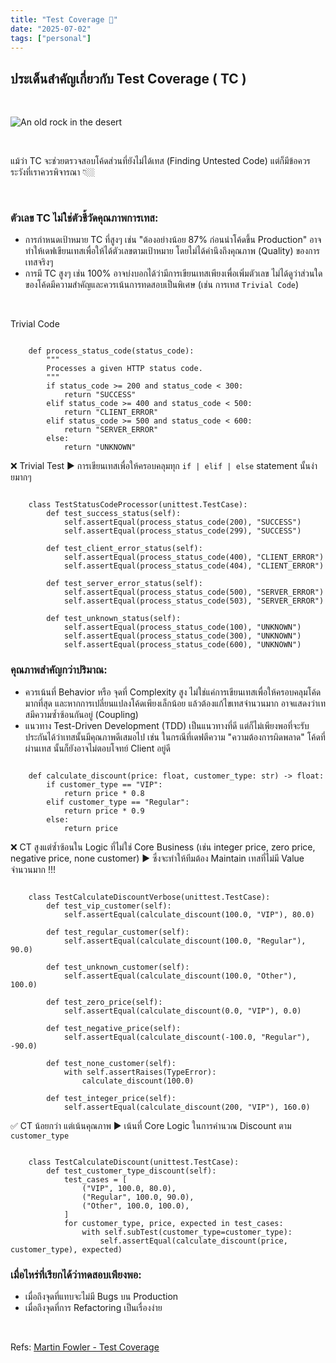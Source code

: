```yaml
---
title: "Test Coverage 🧪"
date: "2025-07-02"
tags: ["personal"]
---
```


## ประเด็นสำคัญเกี่ยวกับ Test Coverage ( TC )

<br>

![An old rock in the desert](https://previews.dropbox.com/p/thumb/ACpATM9P9pD4b8bwz4HxMjND_WrwLauerC4NW6SRMbmx6ERszo_1q5PQemRDQvmtxojhOfD15MSosiwx87KPedmEl7S014h__Ucdt4pFTyge1ICaQuU6tAGMw1rFBeiSvzcBlXbItNNqwM3-wQAMrG4BtYSckQ8ALH_fwiYnbbIyy_D2vSZ34DaIabRms1ip8HG5H-sBI3IatQSBhlk7Jj4tN9D8E-Y7UtB4c56GGbj4OREZXZ4IbdQuH5IoF8R3qAPysMip4Z4Ac-RIrQJsduZjho7565gBuZ_kFLHHuLzS5Eqv-o6OhHrO00fxzTbGRqs/p.png)

<br>

แม้ว่า TC จะช่วยตรวจสอบโค้ดส่วนที่ยังไม่ได้เทส (Finding Untested Code) แต่ก็มีข้อควรระวังที่เราควรพิจารณา 👇🏼

<br>

### ตัวเลข TC ไม่ใช่ตัวชี้วัดคุณภาพการเทส: 

* การกำหนดเป้าหมาย TC ที่สูงๆ เช่น "ต้องอย่างน้อย 87% ก่อนนำโค้ดขึ้น Production" อาจทำให้เดฟเขียนเทสเพื่อให้ได้ตัวเลขตามเป้าหมาย โดยไม่ได้คำนึงถึงคุณภาพ (Quality) ของการเทสจริงๆ 
* การมี TC สูงๆ เช่น 100% อาจบ่งบอกได้ว่ามีการเขียนเทสเพียงเพื่อเพิ่มตัวเลข ไม่ได้ดูว่าส่วนใดของโค้ดมีความสำคัญและควรเน้นการทดสอบเป็นพิเศษ (เช่น การเทส ```Trivial Code```)

<br>

Trivial Code

```

    def process_status_code(status_code):
        """
        Processes a given HTTP status code.
        """
        if status_code >= 200 and status_code < 300:
            return "SUCCESS"
        elif status_code >= 400 and status_code < 500:
            return "CLIENT_ERROR"
        elif status_code >= 500 and status_code < 600:
            return "SERVER_ERROR"
        else:
            return "UNKNOWN"
```

❌ Trivial Test ▶️ การเขียนเทสเพื่อให้ครอบคลุมทุก ```if | elif | else``` statement นั้นง่ายมากๆ

```

    class TestStatusCodeProcessor(unittest.TestCase):
        def test_success_status(self):
            self.assertEqual(process_status_code(200), "SUCCESS")
            self.assertEqual(process_status_code(299), "SUCCESS")

        def test_client_error_status(self):
            self.assertEqual(process_status_code(400), "CLIENT_ERROR")
            self.assertEqual(process_status_code(404), "CLIENT_ERROR")

        def test_server_error_status(self):
            self.assertEqual(process_status_code(500), "SERVER_ERROR")
            self.assertEqual(process_status_code(503), "SERVER_ERROR")

        def test_unknown_status(self):
            self.assertEqual(process_status_code(100), "UNKNOWN")
            self.assertEqual(process_status_code(300), "UNKNOWN")
            self.assertEqual(process_status_code(600), "UNKNOWN")
```

### คุณภาพสำคัญกว่าปริมาณ: 

* ควรเน้นที่ Behavior หรือ จุดที่ Complexity สูง ไม่ใช่แค่การเขียนเทสเพื่อให้ครอบคลุมโค้ดมากที่สุด และหากการเปลี่ยนแปลงโค้ดเพียงเล็กน้อย แล้วต้องแก้ไขเทสจำนวนมาก อาจแสดงว่าเทสมีความซ้ำซ้อนกันอยู่ (Coupling)
* แนวทาง Test-Driven Development (TDD) เป็นแนวทางที่ดี แต่ก็ไม่เพียงพอที่จะรับประกันได้ว่าเทสนั้นมีคุณภาพดีเสมอไป เช่น ในกรณีที่เดฟตีความ "ความต้องการผิดพลาด" โค้ดที่ผ่านเทส นั้นก็ยังอาจไม่ตอบโจทย์ Client อยู่ดี


```

    def calculate_discount(price: float, customer_type: str) -> float:
        if customer_type == "VIP":
            return price * 0.8
        elif customer_type == "Regular":
            return price * 0.9
        else:
            return price
```

❌ CT สูงแต่ซ้ำซ้อนใน Logic ที่ไม่ใช่ Core Business (เช่น integer price, zero price, negative price, none customer) ▶️  ซึ่งจะทำให้ทีมต้อง Maintain เทสที่ไม่มี Value จำนวนมาก !!!

```

    class TestCalculateDiscountVerbose(unittest.TestCase):
        def test_vip_customer(self):
            self.assertEqual(calculate_discount(100.0, "VIP"), 80.0)

        def test_regular_customer(self):
            self.assertEqual(calculate_discount(100.0, "Regular"), 90.0)

        def test_unknown_customer(self):
            self.assertEqual(calculate_discount(100.0, "Other"), 100.0)

        def test_zero_price(self):
            self.assertEqual(calculate_discount(0.0, "VIP"), 0.0)

        def test_negative_price(self):
            self.assertEqual(calculate_discount(-100.0, "Regular"), -90.0)

        def test_none_customer(self):
            with self.assertRaises(TypeError):
                calculate_discount(100.0)

        def test_integer_price(self):
            self.assertEqual(calculate_discount(200, "VIP"), 160.0)
```

✅ CT น้อยกว่า แต่เน้นคุณภาพ ▶️ เน้นที่ Core Logic ในการคำนวณ Discount ตาม ```customer_type```

```

    class TestCalculateDiscount(unittest.TestCase):
        def test_customer_type_discount(self):
            test_cases = [
                ("VIP", 100.0, 80.0),
                ("Regular", 100.0, 90.0),
                ("Other", 100.0, 100.0),
            ]
            for customer_type, price, expected in test_cases:
                with self.subTest(customer_type=customer_type):
                    self.assertEqual(calculate_discount(price, customer_type), expected)
```

### เมื่อไหร่ที่เรียกได้ว่าทดสอบเพียงพอ:
* เมื่อถึงจุดที่แทบจะไม่มี Bugs บน Production
* เมื่อถึงจุดที่การ Refactoring เป็นเรื่องง่าย

<br>

Refs: [Martin Fowler - Test Coverage](https://martinfowler.com/bliki/TestCoverage.html)